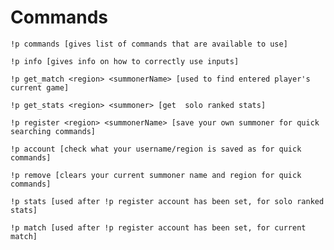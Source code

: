 Commands
========

`!p commands [gives list of commands that are available to use]`

`!p info [gives info on how to correctly use inputs]`

`!p get_match <region> <summonerName> [used to find entered player's current game]`

`!p get_stats <region> <summoner> [get  solo ranked stats]` 

`!p register <region> <summonerName> [save your own summoner for quick searching commands]`

`!p account [check what your username/region is saved as for quick commands]`

`!p remove [clears your current summoner name and region for quick commands]`

`!p stats [used after !p register account has been set, for solo ranked stats]`

`!p match [used after !p register account has been set, for current match]`
